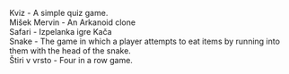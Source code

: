 Kviz - A simple quiz game.<br />
Mišek Mervin - An Arkanoid clone<br />
Safari - Izpelanka igre Kača<br />
Snake - The game in which a player attempts to eat items by running into them with the head of the snake.<br />
Štiri v vrsto - Four in a row game.
